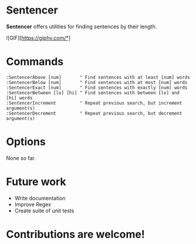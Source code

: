 # Sentencer

**Sentencer** offers utilities for finding sentences by their length.

![GIF][https://giphy.com/*]

# Commands

```vim
:SentencerAbove [num]       " Find sentences with at least [num] words
:SentencerBelow [num]       " Find sentences with at most [num] words
:SentencerExact [num]       " Find sentences with exactly [num] words
:SentencerBetween [lo] [hi] " Find sentences with between [lo] and [hi] words
:SentencerIncrement         " Repeat previous search, but increment argument(s)
:SentencerDecrement         " Repeat previous search, but decrement argument(s)
```

# Options

None so far.


# Future work

* Write documentation
* Improve Regex
* Create suite of unit tests

# Contributions are welcome!
